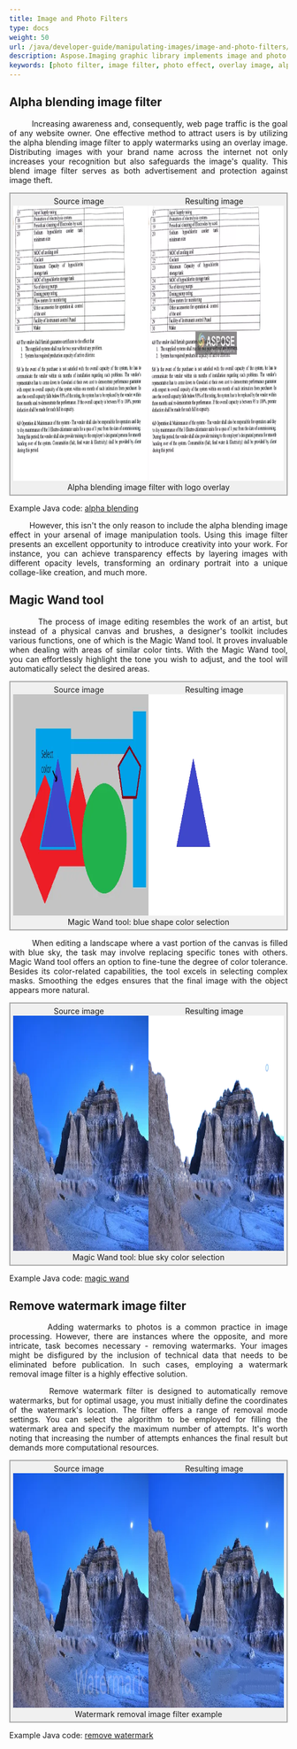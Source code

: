 ```yaml
---
title: Image and Photo Filters
type: docs
weight: 50
url: /java/developer-guide/manipulating-images/image-and-photo-filters/
description: Aspose.Imaging graphic library implements image and photo effects for Java. Alpha blending image filter for creating watermark images with transparent overlay image logo. Magic Wand tool for color selection. Watermark removal image filter.
keywords: [photo filter, image filter, photo effect, overlay image, alpha blending, image effect, blend image, image manipulation, opacity levels, magic wand, color selection]
---
```



<style>
   .frame {
    border: 2px solid darkgray;
    padding: 5px;
    margin: 0 auto;
    background: #f0f0f0;
    align-items: center;
   }
   .frame figcaption {
    margin: 0 auto;
    display: flex;
    flex-direction: row;
    justify-content: center;
   }
   .container {
   display: flex;
   flex-direction: row;
   align-items: center;
   justify-content: space-around;
   }
</style>

## Alpha blending image filter

<p align='justify'>
&nbsp;&nbsp;&nbsp;&nbsp;&nbsp;&nbsp;&nbsp;&nbsp;
Increasing awareness and, consequently, web page traffic is the goal of any website owner. One effective method to attract users is by utilizing the alpha blending image filter to apply watermarks using an overlay image. Distributing images with your brand name across the internet not only increases your recognition but also safeguards the image's quality. This blend image filter serves as both advertisement and protection against image theft.
</p>

<figure class="frame">
<div class="container"><div>Source image</div><div>Resulting image</div></div>
<div class="container">
    <div>
        <img src="./images/sample.webp" alt="Original image" width="640" height="497"/>
    </div>
    <div>
        <img src="./images/blended_out.webp" alt="Alpha blending filter with logo overlay" width="640" height="497"/>
    </div>
</div>
<figcaption>Alpha blending image filter with logo overlay</figcaption>
</figure>

Example Java code: [alpha blending](alpha-blending-image-filter)

<p align='justify'>
&nbsp;&nbsp;&nbsp;&nbsp;&nbsp;&nbsp;&nbsp;&nbsp;
However, this isn't the only reason to include the alpha blending image effect in your arsenal of image manipulation tools. Using this image filter presents an excellent opportunity to introduce creativity into your work. For instance, you can achieve transparency effects by layering images with different opacity levels, transforming an ordinary portrait into a unique collage-like creation, and much more.
</p>


## Magic Wand tool

<p align='justify'>
&nbsp;&nbsp;&nbsp;&nbsp;&nbsp;&nbsp;&nbsp;&nbsp;
The process of image editing resembles the work of an artist, but instead of a physical canvas and brushes, a designer's toolkit includes various functions, one of which is the Magic Wand tool. It proves invaluable when dealing with areas of similar color tints. With the Magic Wand tool, you can effortlessly highlight the tone you wish to adjust, and the tool will automatically select the desired areas.
</p>

<figure class="frame">
<div class="container"><div>Source image</div><div>Resulting image</div></div>
<div class="container">
    <div>
        <img src="./images/sample_magic_wand_blue.webp" alt="Magic Wand original image " width="600" height="400"/>
    </div>
    <div>
        <img src="./images/sample_magic_wand_java.webp" alt="Magic Wand tool blue shape color selection" width="600" height="400"/>
    </div>
</div>
<figcaption>Magic Wand tool: blue shape color selection</figcaption>
</figure>

<p align='justify'>
&nbsp;&nbsp;&nbsp;&nbsp;&nbsp;&nbsp;&nbsp;&nbsp;
When editing a landscape where a vast portion of the canvas is filled with blue sky, the task may involve replacing specific tones with others. Magic Wand tool offers an option to fine-tune the degree of color tolerance. Besides its color-related capabilities, the tool excels in selecting complex masks. Smoothing the edges ensures that the final image with the object appears more natural.
</p>

<figure class="frame">
<div class="container"><div>Source image</div><div>Resulting image</div></div>
<div class="container">
    <div>
        <img src="./images/sample_mountains.webp" alt="Magic wand original image " width="640" height="425"/>
    </div>
    <div>
        <img src="./images/magic_wand_java.webp" alt="Magic wand tool blue sky color selection" width="640" height="425"/>
    </div>
</div>
<figcaption>Magic Wand tool: blue sky color selection</figcaption>
</figure>

Example Java code: [magic wand](magic-wand-filter/)

## Remove watermark image filter

<p align='justify'>
&nbsp;&nbsp;&nbsp;&nbsp;&nbsp;&nbsp;&nbsp;&nbsp;
Adding watermarks to photos is a common practice in image processing. However, there are instances where the opposite, and more intricate, task becomes necessary - removing watermarks. Your images might be disfigured by the inclusion of technical data that needs to be eliminated before publication. In such cases, employing a watermark removal image filter is a highly effective solution.
</p>

<p align='justify'>
&nbsp;&nbsp;&nbsp;&nbsp;&nbsp;&nbsp;&nbsp;&nbsp;
Remove watermark filter is designed to automatically remove watermarks, but for optimal usage, you must initially define the coordinates of the watermark's location. The filter offers a range of removal mode settings. You can select the algorithm to be employed for filling the watermark area and specify the maximum number of attempts. It's worth noting that increasing the number of attempts enhances the final result but demands more computational resources.
</p>

<figure class="frame">
<div class="container"><div>Source image</div><div>Resulting image</div></div>
<div class="container">
    <div>
        <img src="./images/mountains_watermark.webp" alt="Image with watermark" width="639" height="424"/>
    </div>
    <div>
        <img src="./images/mountains_watermark_removed.webp" alt="Image after watermark removal" width="639" height="424"/>
    </div>
</div>
<figcaption>Watermark removal image filter example</figcaption>
</figure>

Example Java code: [remove watermark](remove-watermark-filter/)
